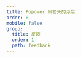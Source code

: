```yaml
---
title: Popover 带箭头的浮层
order: 8
mobile: false
group:
  title: 反馈
  order: 1
  path: feedback
---
```


<code src="../demo/Popover.tsx"></code>
<API src="../src/Popover.tsx"></API>
